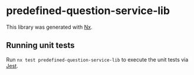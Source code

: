 # predefined-question-service-lib

This library was generated with [Nx](https://nx.dev).

## Running unit tests

Run `nx test predefined-question-service-lib` to execute the unit tests via [Jest](https://jestjs.io).
